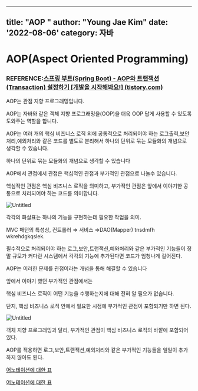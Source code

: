 
---
title: "AOP "
author: "Young Jae Kim"
date: '2022-08-06'
category: 자바
---
# AOP(Aspect Oriented Programming)

### REFERENCE:[스프링 부트(Spring Boot) - AOP와 트랜잭션(Transaction) 설정하기 [개발을 시작해봐요!] (tistory.com)](https://congsong.tistory.com/25?category=749196)

AOP는 관점 지향 프로그래밍입니다. 

AOP는 자바와 같은 객체 지향 프로그래밍을(OOP)을 더욱 OOP 답게 사용할 수 있도록 도와주는 역할을 합니다.

AOP는 여러 개의 핵심 비즈니스 로직 외에 공통적으로 처리되어야 하는 로그출력,보안처리,예외처리와 같은 코드를 별도로 분리해서 하나의 단위로 묶는 모듈화의 개념으로 생각할 수 있습니다. 

하나의 단위로 묶는 모듈화의 개념으로 생각할 수 있습니다

AOP에서 관점에서 관점은 핵심적인 관점과 부가적인 관점으로 나눌수 있습니다.

핵심적인 관점은 핵심 비즈니스 로직을 의미하고, 부가적인 관점은 앞에서 이야기한 공통으로 처리되어야 하는 코드를 의미합니다.

![Untitled](images/AOP/Untitled.png)

각각의 화살표는 하나의 기능을 구현하는데 필요한 작업을 의미. 

MVC 패턴의 특성상, 컨트롤러 ⇒ 서비스 ⇒DAO(Mapper) tnsdmfh wkrehdgkqslek. 

필수적으로 처리되어야 하는 로그,보안,트랜잭션,예와처리와 같은 부가적인 기능들이 정말 규모가 커다란 시스템에서 각각의 기능에 추가된다면 코드가 엄청나게 길어진다. 

AOP는 이러한 문제를 관점이라는 개념을 통해 해결할 수 있습니다

앞에서 이야기 했던 부가적인 관점에서는

핵심 비즈니스 로직이 어떤 기능을 수행하는지에 대해 전혀 알 필요가 없습니다. 

단지, 핵심 비즈니스 로직 안에서 필요한 시점에 부가적인 관점이 포함되기만 하면 된다.

![Untitled](images/AOP/2.png)

객체 지향 프로그래밍과 달리, 부가적인 관점이 핵심 비즈니스 로직의 바깥에 포함되어 있다.

AOP를 적용하면 로그,보안,트랜잭션,예외처리와 같은 부가적인 기능들을 일일이 추가하지 않아도 된다. 

[어노테이션에 대한 표](https://www.notion.so/53d5fc9fc5f2475faa176238b6a45814)

[어노테이션에 대한 표](https://www.notion.so/3e2ecdc21f60445ea1929fc76ed9dd84)